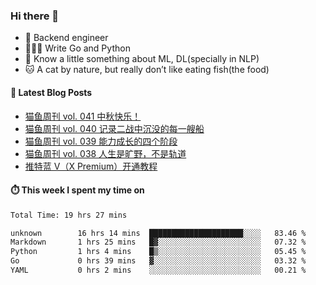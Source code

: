 ### Hi there 👋

- 🔧 Backend engineer
- 👨🏻‍💻 Write Go and Python
- 🔭 Know a little something about ML, DL(specially in NLP)
- 🐱 A cat by nature, but really don’t like eating fish(the food)

#### 📖 Latest Blog Posts
<!-- BLOG-POST-LIST:START -->
- [猫鱼周刊 vol. 041 中秋快乐！](https://ameow.xyz/archives/weekly-041)
- [猫鱼周刊 vol. 040 记录二战中沉没的每一艘船](https://ameow.xyz/archives/weekly-040)
- [猫鱼周刊 vol. 039 能力成长的四个阶段](https://ameow.xyz/archives/weekly-039)
- [猫鱼周刊 vol. 038 人生是旷野，不是轨道](https://ameow.xyz/archives/weekly-038)
- [推特蓝 V（X Premium）开通教程](https://ameow.xyz/archives/subscribe-x-premium)
<!-- BLOG-POST-LIST:END -->

#### ⏱️ This week I spent my time on
<!--START_SECTION:waka-->

```txt
Total Time: 19 hrs 27 mins

unknown        16 hrs 14 mins  █████████████████████░░░░   83.46 %
Markdown       1 hrs 25 mins   █▓░░░░░░░░░░░░░░░░░░░░░░░   07.32 %
Python         1 hrs 4 mins    █▒░░░░░░░░░░░░░░░░░░░░░░░   05.45 %
Go             0 hrs 39 mins   ▓░░░░░░░░░░░░░░░░░░░░░░░░   03.32 %
YAML           0 hrs 2 mins    ░░░░░░░░░░░░░░░░░░░░░░░░░   00.21 %
```

<!--END_SECTION:waka-->

<!--
**LeslieLeung/LeslieLeung** is a ✨ _special_ ✨ repository because its `README.md` (this file) appears on your GitHub profile.

Here are some ideas to get you started:

- 🔭 I’m currently working on ...
- 🌱 I’m currently learning ...
- 👯 I’m looking to collaborate on ...
- 🤔 I’m looking for help with ...
- 💬 Ask me about ...
- 📫 How to reach me: ...
- 😄 Pronouns: ...
- ⚡ Fun fact: ...
-->
